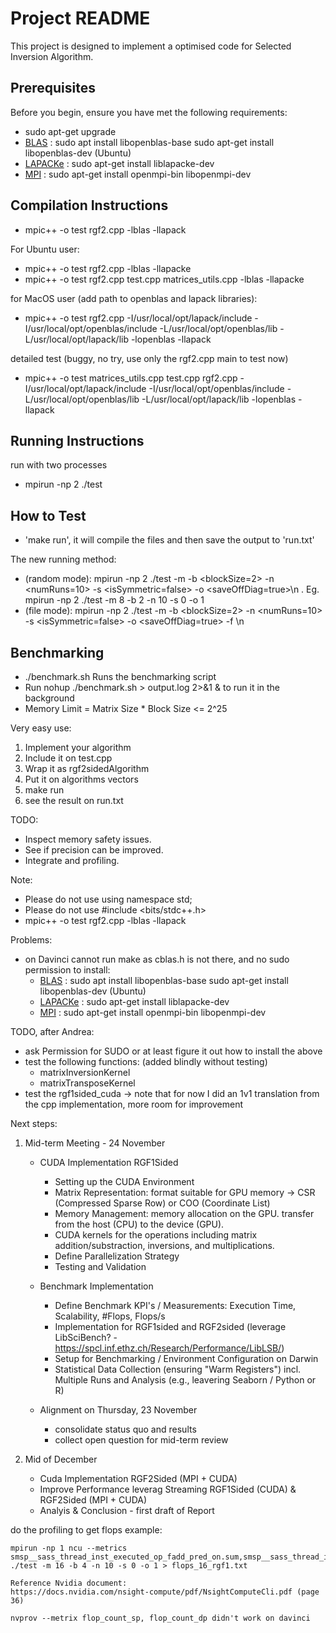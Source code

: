 # Project README

This project is designed to implement a optimised code for Selected Inversion Algorithm.

## Prerequisites

Before you begin, ensure you have met the following requirements:

- sudo apt-get upgrade
- [BLAS](#blas) :   sudo apt install libopenblas-base 
                    sudo apt-get install libopenblas-dev (Ubuntu)
- [LAPACKe](#lapacke) : sudo apt-get install liblapacke-dev
- [MPI](#mpi) : sudo apt-get install openmpi-bin libopenmpi-dev

## Compilation Instructions
- mpic++ -o test rgf2.cpp -lblas -llapack 

For Ubuntu user:
- mpic++ -o test rgf2.cpp -lblas -llapacke
- mpic++ -o test rgf2.cpp test.cpp matrices_utils.cpp -lblas -llapacke


for MacOS user (add path to openblas and lapack libraries):
- mpic++ -o test rgf2.cpp -I/usr/local/opt/lapack/include -I/usr/local/opt/openblas/include  -L/usr/local/opt/openblas/lib -L/usr/local/opt/lapack/lib -lopenblas -llapack

detailed test (buggy, no try, use only the rgf2.cpp main to test now)
- mpic++ -o test matrices_utils.cpp test.cpp rgf2.cpp -I/usr/local/opt/lapack/include -I/usr/local/opt/openblas/include  -L/usr/local/opt/openblas/lib -L/usr/local/opt/lapack/lib -lopenblas -llapack

## Running Instructions
run with two processes
-  mpirun -np 2 ./test


## How to Test
- 'make run', it will compile the files and then save the output to 'run.txt'

The new running method:
- (random mode): mpirun -np 2 ./test -m <matrixSize> -b <blockSize=2> -n <numRuns=10> -s <isSymmetric=false> -o <saveOffDiag=true>\n . Eg. mpirun -np 2 ./test -m 8 -b 2 -n 10 -s 0 -o 1
- (file mode): mpirun -np 2 ./test -m <matrixSize> -b <blockSize=2> -n <numRuns=10> -s <isSymmetric=false> -o <saveOffDiag=true> -f <inputPath>\n

## Benchmarking
- ./benchmark.sh Runs the benchmarking script
- Run nohup ./benchmark.sh > output.log 2>&1 & to run it in the background
- Memory Limit = Matrix Size * Block Size <= 2^25


Very easy use:
1. Implement your algorithm
2. Include it on test.cpp
3. Wrap it as rgf2sidedAlgorithm
4. Put it on algorithms vectors
5. make run 
6. see the result on run.txt
   

TODO:
- Inspect memory safety issues.
- See if precision can be improved.
- Integrate and profiling.

Note:
- Please do not use using namespace std;
- Please do not use #include <bits/stdc++.h>
- mpic++ -o test rgf2.cpp -lblas -llapack

Problems:
- on Davinci cannot run make as cblas.h is not there, and no sudo permission to install:
  - [BLAS](#blas) :   sudo apt install libopenblas-base 
                      sudo apt-get install libopenblas-dev (Ubuntu)
  - [LAPACKe](#lapacke) : sudo apt-get install liblapacke-dev
  - [MPI](#mpi) : sudo apt-get install openmpi-bin libopenmpi-dev

TODO, after Andrea:
  - ask Permission for SUDO or at least figure it out how to install the above
  - test the following functions: (added blindly without testing)
    - matrixInversionKernel
    - matrixTransposeKernel
  - test the rgf1sided_cuda  -> note that for now I did an 1v1 translation from the cpp implementation, more room for improvement

Next steps:
1. Mid-term Meeting - 24 November
   - CUDA Implementation RGF1Sided
     + Setting up the CUDA Environment
     + Matrix Representation: format suitable for GPU memory -> CSR (Compressed Sparse Row) or COO (Coordinate List) 
     + Memory Management: memory allocation on the GPU. transfer from the host (CPU) to the device (GPU).
     + CUDA kernels for the operations including matrix addition/substraction, inversions, and multiplications.
     + Define Parallelization Strategy
     + Testing and Validation
       
   - Benchmark Implementation
     + Define Benchmark KPI's / Measurements: Execution Time, Scalability, #Flops, Flops/s
     + Implementation for RGF1sided and RGF2sided (leverage LibSciBench? - https://spcl.inf.ethz.ch/Research/Performance/LibLSB/)
     + Setup for Benchmarking / Environment Configuration on Darwin
     + Statistical Data Collection (ensuring "Warm Registers") incl. Multiple Runs and Analysis (e.g., leavering Seaborn / Python or R)
    
   - Alignment on Thursday, 23 November
      + consolidate status quo and results
      + collect open question for mid-term review
        
2. Mid of December
   - Cuda Implementation RGF2Sided (MPI + CUDA)
   - Improve Performance leverag Streaming RGF1Sided (CUDA) & RGF2Sided (MPI + CUDA)
   - Analyis & Conclusion - first draft of Report

do the profiling to get flops
example:
```
mpirun -np 1 ncu --metrics smsp__sass_thread_inst_executed_op_fadd_pred_on.sum,smsp__sass_thread_inst_executed_op_fmul_pred_on.sum,smsp__sass_thread_inst_executed_op_ffma_pred_on.sum ./test -m 16 -b 4 -n 10 -s 0 -o 1 > flops_16_rgf1.txt 

Reference Nvidia document:
https://docs.nvidia.com/nsight-compute/pdf/NsightComputeCli.pdf (page 36)

nvprov --metrix flop_count_sp, flop_count_dp didn't work on davinci

``` 

